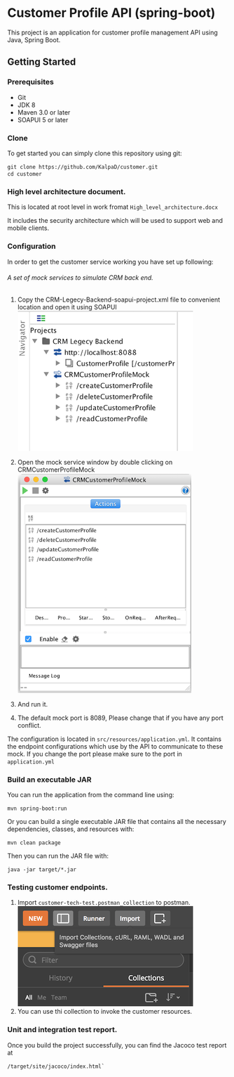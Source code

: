 # Customer Profile API (spring-boot)

This project is an application for customer profile management API using Java, Spring Boot.

## Getting Started

### Prerequisites
* Git
* JDK 8
* Maven 3.0 or later
* SOAPUI 5 or later

### Clone
To get started you can simply clone this repository using git:
```
git clone https://github.com/KalpaD/customer.git
cd customer
```

### High level architecture document.
This is located at root level in work fromat `High_level_architecture.docx`

It includes the security architecture which will be used to support web and mobile clients.


### Configuration
In order to get the customer service working you have set up following:

###### A set of mock services to simulate CRM back end.

1. Copy the CRM-Legecy-Backend-soapui-project.xml file to convenient location and open it using SOAPUI
    ![alt text](images/project.png)
2. Open the mock service window by double clicking on CRMCustomerProfileMock
    ![alt text](/images/mock_run.png)
3. And run it.

4. The default mock port is 8089, Please change that if you have any port conflict.

The configuration is located in `src/resources/application.yml`.
It contains the endpoint configurations which use by the API to communicate to these mock.
If you change the port please make sure to the port in `application.yml`

### Build an executable JAR
You can run the application from the command line using:
```
mvn spring-boot:run
```
Or you can build a single executable JAR file that contains all the necessary dependencies, classes, and resources with:
```
mvn clean package
```
Then you can run the JAR file with:
```
java -jar target/*.jar
```

### Testing customer endpoints.

1. Import `customer-tech-test.postman_collection` to postman.
    ![alt text](images/postman_import.png)
2. You can use thi collection to invoke the customer resources.


### Unit and integration test report.

Once you build the project successfully, you can find the Jacoco test report at
```
/target/site/jacoco/index.html`
```


